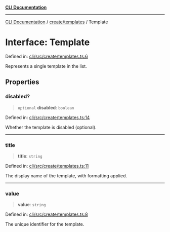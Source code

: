 [**CLI Documentation**](../../../README.md)

***

[CLI Documentation](../../../README.md) / [create/templates](../README.md) / Template

# Interface: Template

Defined in: [cli/src/create/templates.ts:6](https://github.com/stonemjs/cli/blob/df49bf1f270a78a61946870e36ae0b10d02482b3/src/create/templates.ts#L6)

Represents a single template in the list.

## Properties

### disabled?

> `optional` **disabled**: `boolean`

Defined in: [cli/src/create/templates.ts:14](https://github.com/stonemjs/cli/blob/df49bf1f270a78a61946870e36ae0b10d02482b3/src/create/templates.ts#L14)

Whether the template is disabled (optional).

***

### title

> **title**: `string`

Defined in: [cli/src/create/templates.ts:11](https://github.com/stonemjs/cli/blob/df49bf1f270a78a61946870e36ae0b10d02482b3/src/create/templates.ts#L11)

The display name of the template, with formatting applied.

***

### value

> **value**: `string`

Defined in: [cli/src/create/templates.ts:8](https://github.com/stonemjs/cli/blob/df49bf1f270a78a61946870e36ae0b10d02482b3/src/create/templates.ts#L8)

The unique identifier for the template.
